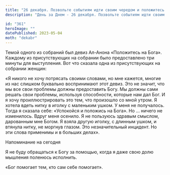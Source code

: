 ```yaml
---
title: "26 декабря. Позвольте событиям идти своим чередом и положитесь на Бога"
description: "День за Днем - 26 декабря. Позвольте событиям идти своим чередом и положитесь на Бога"

id: "361"
heroImage: ""
datePublished: 2023-05-04
moth: "dekabr"
---
```


Темой одного из собраний был девиз Ал-Анона «Положитесь на Бога». Каждому из
присутствующих на собрании было предоставлено три минуты для выступления. Вот
что сказала одна из присутствующих на собрании женщин:

«Я никого не хочу потрясать своими словами, но мне кажется, многие из нас
слишком буквально воспринимают этот девиз. Это не значит, что мы все свои
проблемы должны предоставить Богу. Мы должны сами решать свои проблемы,
используя способности, которые нам дал Бог. И я хочу проиллюстрировать это
тем, что произошло со мной утром. Я хотела вдеть нитку в иголку с маленьким
ушком. У меня не получалось. Тогда я сказала себе: «Успокойся и положись на
Бога». Но … ничего не изменилось. Вдруг меня осенило. Я не пользуюсь здравым
смыслом, дарованным мне Богом. Я взяла другую иголку, с длинным ушком, и
втянула нитку, не моргнув глазом. Это незначительный инцидент. Но эти слова
применимы и в больших делах».

Напоминание на сегодня

Я не буду обращаться к Богу за помощью, когда я даже свою долю мышления
поленюсь исполнить.

«Бог помогает тем, кто сам себе помогает».
